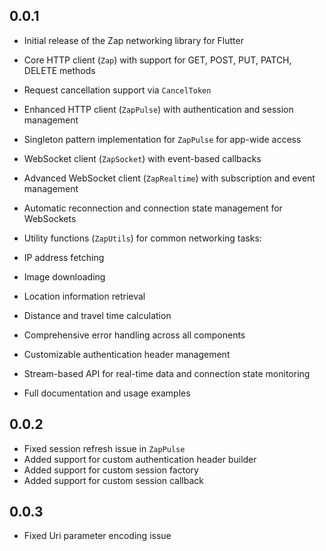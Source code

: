 ## 0.0.1

- Initial release of the Zap networking library for Flutter
- Core HTTP client (`Zap`) with support for GET, POST, PUT, PATCH, DELETE methods
- Request cancellation support via `CancelToken`
- Enhanced HTTP client (`ZapPulse`) with authentication and session management
- Singleton pattern implementation for `ZapPulse` for app-wide access
- WebSocket client (`ZapSocket`) with event-based callbacks
- Advanced WebSocket client (`ZapRealtime`) with subscription and event management
- Automatic reconnection and connection state management for WebSockets
- Utility functions (`ZapUtils`) for common networking tasks:

- IP address fetching
- Image downloading
- Location information retrieval
- Distance and travel time calculation



- Comprehensive error handling across all components
- Customizable authentication header management
- Stream-based API for real-time data and connection state monitoring
- Full documentation and usage examples

## 0.0.2

- Fixed session refresh issue in `ZapPulse`
- Added support for custom authentication header builder
- Added support for custom session factory
- Added support for custom session callback

## 0.0.3

- Fixed Uri parameter encoding issue